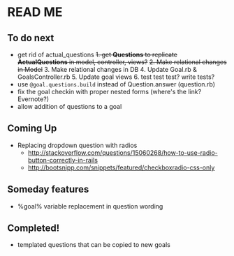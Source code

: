 # READ ME

## To do next

- get rid of actual_questions
  ~~1. get **Questions** to replicate **ActualQuestions** in ~~model~~, ~~controller~~, ~~views?~~~~
  ~~2. Make relational changes in Model~~
  3. Make relational changes in DB
  4. Update Goal.rb & GoalsController.rb
  5. Update goal views
  6. test test test? write tests?
- use `@goal.questions.build` instead of Question.answer (question.rb)
- fix the goal checkin with proper nested forms (where's the link? Evernote?)
- allow addition of questions to a goal

## Coming Up

- Replacing dropdown question with radios
  - http://stackoverflow.com/questions/15060268/how-to-use-radio-button-correctly-in-rails
  - http://bootsnipp.com/snippets/featured/checkboxradio-css-only


## Someday features

- %goal% variable replacement in question wording

## Completed!

- templated questions that can be copied to new goals
